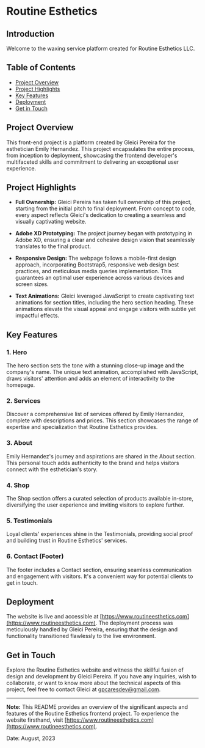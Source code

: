 # Routine Esthetics

## Introduction

Welcome to the waxing service platform created for Routine Esthetics LLC. 

## Table of Contents

- [Project Overview](#project-overview)
- [Project Highlights](#project-highlights)
- [Key Features](#key-features)
- [Deployment](#deployment)
- [Get in Touch](#get-in-touch)


## Project Overview

This front-end project is a platform created by Gleici Pereira for the esthetician Emily Hernandez. This project encapsulates the entire process, from inception to deployment, showcasing the frontend developer's multifaceted skills and commitment to delivering an exceptional user experience. 

## Project Highlights

- **Full Ownership:** Gleici Pereira has taken full ownership of this project, starting from the initial pitch to final deployment. From concept to code, every aspect reflects Gleici's dedication to creating a seamless and visually captivating website.

- **Adobe XD Prototyping:** The project journey began with prototyping in Adobe XD, ensuring a clear and cohesive design vision that seamlessly translates to the final product.

- **Responsive Design:** The webpage follows a mobile-first design approach, incorporating Bootstrap5, responsive web design best practices, and meticulous media queries implementation. This guarantees an optimal user experience across various devices and screen sizes.

- **Text Animations:** Gleici leveraged JavaScript to create captivating text animations for section titles, including the hero section heading. These animations elevate the visual appeal and engage visitors with subtle yet impactful effects.

## Key Features

### 1. Hero 

The hero section sets the tone with a stunning close-up image and the company's name. The unique text animation, accomplished with JavaScript, draws visitors' attention and adds an element of interactivity to the homepage.

### 2. Services 

Discover a comprehensive list of services offered by Emily Hernandez, complete with descriptions and prices. This section showcases the range of expertise and specialization that Routine Esthetics provides.

### 3. About

Emily Hernandez's journey and aspirations are shared in the About section. This personal touch adds authenticity to the brand and helps visitors connect with the esthetician's story.

### 4. Shop

The Shop section offers a curated selection of products available in-store, diversifying the user experience and inviting visitors to explore further.

### 5. Testimonials

Loyal clients' experiences shine in the Testimonials, providing social proof and building trust in Routine Esthetics' services.

### 6. Contact (Footer)

The footer includes a Contact section, ensuring seamless communication and engagement with visitors. It's a convenient way for potential clients to get in touch.

## Deployment

The website is live and accessible at [https://www.routineesthetics.com](https://www.routineesthetics.com). The deployment process was meticulously handled by Gleici Pereira, ensuring that the design and functionality transitioned flawlessly to the live environment.

## Get in Touch

Explore the Routine Esthetics website and witness the skillful fusion of design and development by Gleici Pereira. If you have any inquiries, wish to collaborate, or want to know more about the technical aspects of this project, feel free to contact Gleici at gpcaresdev@gmail.com.

---

**Note:** This README provides an overview of the significant aspects and features of the Routine Esthetics frontend project. To experience the website firsthand, visit [https://www.routineesthetics.com](https://www.routineesthetics.com).

Date: August, 2023
